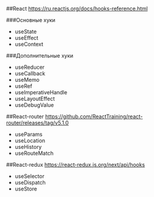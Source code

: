 ##React
https://ru.reactjs.org/docs/hooks-reference.html

###Основные хуки
- useState
- useEffect
- useContext

###Дополнительные хуки
- useReducer
- useCallback
- useMemo
- useRef
- useImperativeHandle
- useLayoutEffect
- useDebugValue

##React-router
https://github.com/ReactTraining/react-router/releases/tag/v5.1.0

- useParams
- useLocation
- useHistory
- useRouteMatch

##React-redux
https://react-redux.js.org/next/api/hooks

- useSelector
- useDispatch
- useStore
